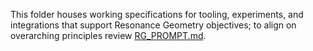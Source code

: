 This folder houses working specifications for tooling, experiments, and integrations that support Resonance Geometry objectives; to align on overarching principles review [RG_PROMPT.md](../../RG_PROMPT.md).

